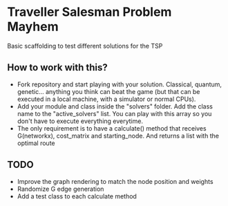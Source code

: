 # Traveller Salesman Problem Mayhem

Basic scaffolding to test different solutions for the TSP

## How to work with this?

- Fork repository and start playing with your solution. Classical, quantum, genetic... anything you think can beat the game (but that can be executed in a local machine, with a simulator or normal CPUs).
- Add your module and class inside the "solvers" folder. Add the class name to the "active_solvers" list. You can play with this array so you don't have to execute everything everytime.
- The only requirement is to have a calculate() method that receives G(networkx), cost_matrix and starting_node. And returns a list with the optimal route

## TODO

- Improve the graph rendering to match the node position and weights
- Randomize G edge generation
- Add a test class to each calculate method
